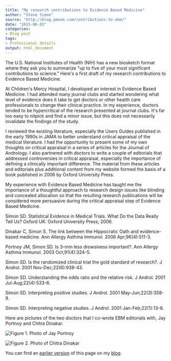 ```yaml
---
title: "My research contributions to Evidence Based Medicine"
author: "Steve Simon"
source: "http://blog.pmean.com/contributions-to-ebm/"
date: "2015-06-03"
categories:
- Blog post
tags:
- Professional details
output: html_document
---
```


The U.S. National Institutes of Health (NIH) has a new biosketch format where they ask you to summarize "up to five of your most significant contributions to science." Here's a first draft of my research contributions to Evidence Based Medicine.

<!---More--->

At Children's Mercy Hospital, I developed an interest in Evidence Based Medicine. I had attended many journal clubs and started wondering what level of evidence does it take to get doctors or other health care professionals to change their clinical practice. In my experience, doctors tended to be hypercritical of the research presented at journal clubs. It's far too easy to nitpick and find a minor issue, but this does not necessarily invalidate the findings of the study.

I reviewed the existing literature, especially the Users Guides published in the early 1990s in JAMA to better understand critical appraisal of the medical literature. I had the opportunity to present some of my own thoughts on critical appraisal in a series of articles for the Journal of Andrology. I also partnered with doctors to write a couple of editorials that addressed controversies in critical appraisal, especially the importance of defining a clinically important difference. The material from these articles and editorials plus additional content from my website formed the basis of a book published in 2006 by Oxford University Press.

My experience with Evidence Based Medicine has taught me the importance of a thoughtful approach to research design issues like blinding and concealed allocation so that the resulting research publications will be considered more persuasive during the critical appraisal step of Evidence Based Medicine.

Simon SD. Statistical Evidence in Medical Trials. What Do the Data Really Tell Us? Oxford UK: Oxford University Press; 2006.

Dinakar C, Simon S. The link between the Hippocratic Oath and evidence-based medicine. Ann Allergy Asthma Immunol. 2006 Apr;96(4):511-3.

Portnoy JM, Simon SD. Is 3-mm less drowsiness important?. Ann Allergy Asthma Immunol. 2003 Oct;91(4):324-5.

Simon SD. Is the randomized clinical trial the gold standard of research?. J Androl. 2001 Nov-Dec;22(6):938-43.

Simon SD. Understanding the odds ratio and the relative risk. J Androl. 2001 Jul-Aug;22(4):533-6.

Simon SD. Interpreting positive studies. J Androl. 2001 May-Jun;22(3):358-9.

Simon SD. Interpreting negative studies. J Androl. 2001 Jan-Feb;22(1):13-6.

Here are pictures of the two doctors that I co-wrote EBM editorials with, Jay Portnoy and Chitra Dinakar.

![Figure 1. Photo of Jay Portnoy](http://www.pmean.com/new-images/15/contributions-to-ebm01.jpeg)

![Figure 2. Photo of Chitra Dinakar](http://www.pmean.com/new-images/15/dinakar.jpg)

You can find an [earlier version][sim1] of this page on my [blog][sim2].

[sim1]: http://blog.pmean.com/covariate-imbalance/
[sim2]: http://blog.pmean.com


